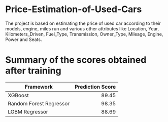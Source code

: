 # Price-Estimation-of-Used-Cars
The project is based on estimating the price of used car according to their models, engine, miles run and various other attributes like Location, Year, Kilometers_Driven, Fuel_Type, Transmission, Owner_Type, Mileage, Engine, Power and Seats.

# Summary of the scores obtained after training
| Framework                | Prediction Score  |
| -------------------------|------------------:|
| XGBoost                  | 89.45             |
| Random Forest Regressor  | 98.35             |
| LGBM Regressor           | 88.69             |
